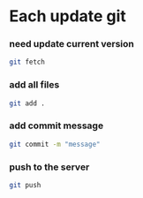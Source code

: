 # Each update git 

### need update current version

```sh
git fetch
```

### add all files

```sh
git add .
```

### add commit message

```sh
git commit -m "message"
```

### push to the server

```sh
git push
```
